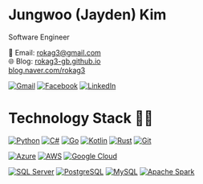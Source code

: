 # Jungwoo (Jayden) Kim

Software Engineer

📧 Email: rokag3@gmail.com  
🌐 Blog: [rokag3-gb.github.io](https://rokag3-gb.github.io) <br>
[blog.naver.com/rokag3](https://blog.naver.com/rokag3) <br>
<!--[velog.io/@garlicbread](https://velog.io/@garlicbread)-->

[![Gmail](https://img.shields.io/badge/Gmail-EA4335?logo=gmail&logoColor=white)](mailto:rokag3@gmail.com)
[![Facebook](https://img.shields.io/badge/Facebook-1877F2?logo=facebook&logoColor=white)](https://www.facebook.com/jungwoo.kim1230/)
[![LinkedIn](https://img.shields.io/badge/LinkedIn-0A66C2?logo=linkedin&logoColor=white)](https://www.linkedin.com/in/dev-jungwookim/)

# Technology Stack 👨‍💻 
[![Python](https://img.shields.io/badge/Python-3776AB?logo=python&logoColor=white)](https://www.python.org/)
[![C#](https://img.shields.io/badge/C%23-239120?logo=csharp&logoColor=white)](https://learn.microsoft.com/dotnet/csharp/)
[![Go](https://img.shields.io/badge/Go-00ADD8?logo=go&logoColor=white)](https://go.dev/)
[![Kotlin](https://img.shields.io/badge/Kotlin-7F52FF?logo=kotlin&logoColor=white)](https://kotlinlang.org/)
[![Rust](https://img.shields.io/badge/Rust-F5F5F5?logo=rust&logoColor=black)](https://www.rust-lang.org/)
[![Git](https://img.shields.io/badge/Git-F05032?logo=git&logoColor=white)](https://git-scm.com/)

[![Azure](https://img.shields.io/badge/Azure-0078D4?logo=microsoftazure&logoColor=white)](https://azure.microsoft.com/)
[![AWS](https://img.shields.io/badge/AWS-232F3E?logo=amazonaws&logoColor=white)](https://aws.amazon.com/)
[![Google Cloud](https://img.shields.io/badge/Google%20Cloud-4285F4?logo=googlecloud&logoColor=white)](https://cloud.google.com/)

[![SQL Server](https://img.shields.io/badge/SQL%20Server-CC2927?logo=microsoftsqlserver&logoColor=white)](https://www.microsoft.com/sql-server)
[![PostgreSQL](https://img.shields.io/badge/PostgreSQL-4169E1?logo=postgresql&logoColor=white)](https://www.postgresql.org/)
[![MySQL](https://img.shields.io/badge/MySQL-4479A1?logo=mysql&logoColor=white)](https://www.mysql.com/)
[![Apache Spark](https://img.shields.io/badge/Apache%20Spark-E25A1C?logo=apachespark&logoColor=white)](https://spark.apache.org/)

<!--
![Rust](https://img.shields.io/badge/Rust-black?logo=rust&logoColor=white)
[![Rust](https://img.shields.io/badge/Rust-DEA584?logo=rust&logoColor=black)](https://www.rust-lang.org/)
[![Rust](https://img.shields.io/badge/Rust-EEEEEE?logo=rust&logoColor=black)](https://www.rust-lang.org/)
[![Rust](https://img.shields.io/badge/Rust-F74C00?logo=rust&logoColor=white)](https://www.rust-lang.org/)
[![Rust](https://img.shields.io/badge/Rust-F5F5F5?logo=rust&logoColor=black)](https://www.rust-lang.org/)
-->

<!--
# Learning 🌱
![](https://img.shields.io/badge/Golang-white?style=flat&logo=Go&logoColor=skyblue)
![](https://img.shields.io/badge/-Amazon%20AWS-%23232F3E?style=flat&logo=Amazon-AWS&logoColor=white)
-->

<!--![](https://img.shields.io/badge/-JavaScript-%23F7DF1E?style=flat-square&logo=JavaScript&logoColor=black)-->
<!--![](https://img.shields.io/badge/-Elasticsearch-%23005571?style=flat-square&logo=Elasticsearch&logoColor=white)-->
<!--![](https://img.shields.io/badge/-Go-%2300ADD8?style=flat-square&logo=Go&logoColor=white)-->

<!--[![github stats](https://github-readme-stats.vercel.app/api?username=rokag3-gb&show_icons=true&theme=default)](https://github.com/anuraghazra/github-readme-stats)-->
<!--[![github stats](https://github-readme-stats.vercel.app/api?username=rokag3-gb&show_icons=true&theme=vue)](https://github.com/anuraghazra/github-readme-stats)-->
<!--[![github stats](https://github-readme-stats.vercel.app/api?username=rokag3-gb&show_icons=true&theme=vue-dark)](https://github.com/anuraghazra/github-readme-stats)-->
<!--[![github stats](https://github-readme-stats.vercel.app/api?username=rokag3-gb&show_icons=true&theme=graywhite)](https://github.com/anuraghazra/github-readme-stats)-->
<!--[![github stats](https://github-readme-stats.vercel.app/api?username=rokag3-gb&show_icons=true&theme=react)](https://github.com/anuraghazra/github-readme-stats)-->
<!--[![github stats](https://github-readme-stats.vercel.app/api?username=rokag3-gb&show_icons=true&theme=slateorange)](https://github.com/anuraghazra/github-readme-stats)--><!-- -->
<!--[![github stats](https://github-readme-stats.vercel.app/api?username=rokag3-gb&show_icons=true&theme=buefy)](https://github.com/anuraghazra/github-readme-stats)-->
<!--[![github stats](https://github-readme-stats.vercel.app/api?username=rokag3-gb&show_icons=true&theme=algolia)](https://github.com/anuraghazra/github-readme-stats)-->
<!--[![github stats](https://github-readme-stats.vercel.app/api?username=rokag3-gb&show_icons=true&theme=chartreuse-dark)](https://github.com/anuraghazra/github-readme-stats)-->

<!--
[![Top Languages Card](https://github-readme-stats.vercel.app/api/top-langs/?username=rokag3-gb)](https://github.com/anuraghazra/github-readme-stats)

https://github-readme-stats.vercel.app/api/top-langs/?username=rokag3-gb&langs_count=8
https://github-readme-stats.vercel.app/api/top-langs/?username=rokag3-gb&layout=compact

[![Repo: rokag3-gb](https://github-readme-stats.vercel.app/api/pin/?username=rokag3-gb&repo=rokag3-gb)](https://github.com/anuraghazra/github-readme-stats)
[![Repo: mate365.github.io](https://github-readme-stats.vercel.app/api/pin/?username=rokag3-gb&repo=mate365.github.io)](https://github.com/anuraghazra/github-readme-stats)
[![Repo: FFmpeg_1](https://github-readme-stats.vercel.app/api/pin/?username=rokag3-gb&repo=FFmpeg_1)](https://github.com/anuraghazra/github-readme-stats)
[![Repo: DevOpsKoreaHOL](https://github-readme-stats.vercel.app/api/pin/?username=rokag3-gb&repo=DevOpsKoreaHOL)](https://github.com/anuraghazra/github-readme-stats)
[![Repo: gcp_speech_api](https://github-readme-stats.vercel.app/api/pin/?username=rokag3-gb&repo=gcp_speech_api)](https://github.com/anuraghazra/github-readme-stats)
-->

<!--
**rokag3-gb/rokag3-gb** is a ✨ _special_ ✨ repository because its `README.md` (this file) appears on your GitHub profile.
Here are some ideas to get you started:
- 🔭 I’m currently working on ...
- 🌱 I’m currently learning ...
- 👯 I’m looking to collaborate on ...
- 🤔 I’m looking for help with ...
- 💬 Ask me about ...
- 📫 How to reach me: ...
- 😄 Pronouns: ...
- ⚡ Fun fact: ...
-->
